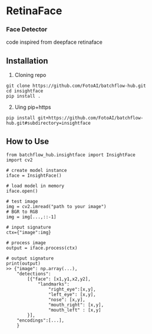 # RetinaFace 

### Face Detector 
code inspired from deepface retinaface


## Installation

1. Cloning repo
```
git clone https://github.com/FotoAI/batchflow-hub.git
cd insightface
pip install .
```

2. Uing pip+https
```
pip install git+https://github.com/FotoAI/batchflow-hub.git#subdirectory=insightface
```

## How to Use

```
from batchflow_hub.insightface import InsightFace
import cv2

# create model instance
iface = InsightFace()

# load model in memory
iface.open()

# test image
img = cv2.imread("path to your image")
# BGR to RGB
img = img[...,::-1]

# input signature
ctx={"image":img}

# process image
output = iface.process(ctx)

# output signature
print(output)
>> {"image": np.array(...), 
    "detections":
        [{"face": [x1,y1,x2,y2],
            "landmarks":
                "right_eye":[x,y],
                "left_eye": [x,y],
                "nose": [x,y],
                "mouth_right": [x,y],
                "mouth_left" : [x,y]
        }],
    "encodings":[...],
    }

```

